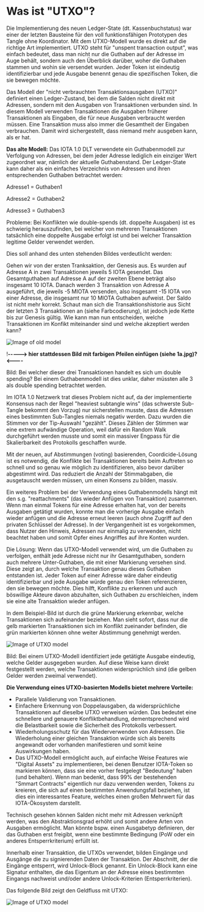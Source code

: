<!--
---article_info
title: Was ist "UTXO"?
author: [author_1]
reviews: [Doenermaker, DanieKrie]
---
-->

# Was ist "UTXO"?

Die Implementierung des neuen Ledger-State (dt. Kassenbuchstatus) war einer der letzten Bausteine für den voll funktionsfähigen Prototypen des Tangle ohne Koordinator. Mit dem UTXO-Modell wurde es direkt auf die richtige Art implementiert. UTXO steht für "unspent transaction output", was einfach bedeutet, dass man nicht nur die Guthaben auf der Adresse im Auge behält, sondern auch den Überblick darüber, woher die Guthaben stammen und wohin sie versendet wurden. Jeder Token ist eindeutig identifizierbar und jede Ausgabe benennt genau die spezifischen Token, die sie bewegen möchte.

Das Modell der "nicht verbrauchten Transaktionsausgaben (UTXO)" definiert einen Ledger-Zustand, bei dem die Salden nicht direkt mit Adressen, sondern mit den Ausgaben von Transaktionen verbunden sind. In diesem Modell verwenden Transaktionen die Ausgaben früherer Transaktionen als Eingaben, die für neue Ausgaben verbraucht werden müssen. Eine Transaktion muss also immer die Gesamtheit der Eingaben verbrauchen. Damit wird sichergestellt, dass niemand mehr ausgeben kann, als er hat.


**Das alte Modell:** Das IOTA 1.0 DLT verwendete ein Guthabenmodell zur Verfolgung von Adressen, bei dem jeder Adresse lediglich ein einziger Wert zugeordnet war, nämlich der aktuelle Guthabenstand. Der Ledger-State kann daher als ein einfaches Verzeichnis von Adressen und ihren entsprechenden Guthaben betrachtet werden:

Adresse1 = Guthaben1

Adresse2 = Guthaben2

Adresse3 = Guthaben3 

Probleme: Bei Konflikten wie double-spends (dt. doppelte Ausgaben) ist es schwierig herauszufinden, bei welcher von mehreren Transaktionen tatsächlich eine doppelte Ausgabe erfolgt ist und bei welcher Transaktion legitime Gelder verwendet werden. 

Dies soll anhand des unten stehenden Bildes verdeutlicht werden:

Gehen wir von der ersten Tranksaktion, der Genesis aus. Es wurden auf Adresse A in zwei Transaktionen jeweils 5 IOTA gesendet. Das Gesamtguthaben auf Adresse A auf der zweiten Ebene beträgt also insgesamt 10 IOTA. Danach werden 3 Transaktion von Adresse A ausgeführt, die jeweils -5 MIOTA versenden, also insgesamt -15 IOTA von einer Adresse, die insgesamt nur 10 MIOTA Guthaben aufweist. Der Saldo ist nicht mehr korrekt. Schaut man sich die Transaktionshistorie aus Sicht der letzten 3 Transaktionen an (siehe Farbcodierung), ist jedoch jede Kette bis zur Genesis gültig. Wie kann man nun entscheiden, welche Transaktionen im Konfikt miteinander sind und welche akzeptiert werden kann?

 ![Image of old model](https://iota-einsteiger-guide.de/media/images/1.jpg)
 
 !****-----> hier stattdessen Bild mit farbigen Pfeilen einfügen (siehe 1a.jpg)? <----****

Bild: Bei welcher dieser drei Transaktionen handelt es sich um double spending? Bei einem Guthabenmodell ist dies unklar, daher müssten alle 3 als double spending betrachtet werden.


Im IOTA 1.0 Netzwerk trat dieses Problem nicht auf, da der implementierte Konsensus nach der Regel "heaviest subtangle wins" (das schwerste Sub-Tangle bekommt den Vorzug) nur sicherstellen musste, dass die Adressen eines bestimmten Sub-Tangles niemals negativ werden. Dazu wurden die Stimmen vor der Tip-Auswahl "gezählt". Dieses Zählen der Stimmen war eine extrem aufwändige Operation, weil dafür ein Random Walk durchgeführt werden musste und somit ein massiver Engpass für die Skalierbarkeit des Protokolls geschaffen wurde.

Mit der neuen, auf Abstimmungen (voting) basierenden, Coordicide-Lösung ist es notwendig, die Konflikte bei Transaktionen bereits beim Auftreten so schnell und so genau wie möglich zu identifizieren, also bevor darüber abgestimmt wird. Das reduziert die Anzahl der Stimmabgaben, die ausgetauscht werden müssen, um einen Konsens zu bilden, massiv. 

Ein weiteres Problem bei der Verwendung eines Guthabenmodells hängt mit den s.g. "reattachments" (das wieder Anfügen von Transaktion) zusammen. Wenn man einmal Tokens für eine Adresse erhalten hat, von der bereits Ausgaben getätigt wurden, konnte man die vorherige Ausgabe einfach wieder anfügen und die Adresse erneut leeren (auch ohne Zugriff auf den privaten Schlüssel der Adresse). In der Vergangenheit ist es vorgekommen, dass Nutzer den Hinweis, Adressen nur einmalig zu verwenden, nicht beachtet haben und somit Opfer eines Angriffes auf ihre Konten wurden.

Die Lösung: Wenn das UTXO-Modell verwendet wird, um die Guthaben zu verfolgen, enthält jede Adresse nicht nur ihr Gesamtguthaben, sondern auch mehrere Unter-Guthaben, die mit einer Markierung versehen sind. Diese zeigt an, durch welche Transaktion genau dieses Guthaben entstanden ist. Jeder Token auf einer Adresse wäre daher eindeutig identifizierbar und jede Ausgabe würde genau den Token referenzieren, den sie bewegen möchte. Dies hilft, Konflikte zu erkennen und auch böswillige Akteure davon abzuhalten, sich Guthaben zu erschleichen, indem sie eine alte Transaktion wieder anfügen. 

In dem Beispiel-Bild ist durch die grüne Markierung erkennbar, welche Transaktionen sich aufeinander beziehen. Man sieht sofort, dass nur die gelb markierten Transaktionen sich im Konflikt zueinander befinden, die grün markierten können ohne weiter Abstimmung genehmigt werden. 

![Image of UTXO model](https://iota-einsteiger-guide.de/media/images/2.jpg)

Bild: Bei einem UTXO-Modell identifiziert jede getätigte Ausgabe eindeutig, welche Gelder ausgegeben wurden. Auf diese Weise kann direkt festgestellt werden, welche Transaktionen widersprüchlich sind (die gelben Gelder werden zweimal verwendet).


**Die Verwendung eines UTXO-basierten Modells bietet mehrere Vorteile:**

- Parallele Validierung von Transaktionen.
- Einfachere Erkennung von Doppelausgaben, da widersprüchliche Transaktionen auf dieselbe UTXO verweisen würden. Das bedeutet eine schnellere und genauere Konfliktbehandlung, dementsprechend wird die Belastbarkeit sowie die Sicherheit des Protokolls verbessert.   
- Wiederholungsschutz für das Wiederverwenden von Adressen. Die Wiederholung einer gleichen Transaktion würde sich als bereits angewandt oder vorhanden manifestieren und somit keine Auswirkungen haben.
- Das UTXO-Modell ermöglicht auch, auf einfache Weise Features wie "Digital Assets" zu implementieren, bei denen Benutzer IOTA-Token so markieren können, dass sie eine vorher festgelegt "Bedeutung" haben (und behalten). Wenn man bedenkt, dass 99% der bestehenden "Smmart Contracts" eigentlich nur dazu verwenden werden, Tokens zu kreieren, die sich auf einen bestimmten Anwendungsfall beziehen, ist dies ein interessantes Feature, welches einen großen Mehrwert für das IOTA-Ökosystem darstellt.


Technisch gesehen können Salden nicht mehr mit Adressen verknüpft werden, was den Abstraktionsgrad erhöht und somit andere Arten von Ausgaben ermöglicht. Man könnte bspw. einen Ausgabetyp definieren, der das Guthaben erst freigibt, wenn eine bestimmte Bedingung (PoW oder ein anderes Entsperrkriterium) erfüllt ist.

Innerhalb einer Transaktion, die UTXOs verwendet, bilden Eingänge und Ausgänge die zu signierenden Daten der Transaktion. Der Abschnitt, der die Eingänge entsperrt, wird Unlock-Block genannt. Ein Unlock-Block kann eine Signatur enthalten, die das Eigentum an der Adresse eines bestimmten Eingangs nachweist und/oder andere Unlock-Kriterien (Entsperrkriterien).

Das folgende Bild zeigt den Geldfluss mit UTXO:

![Image of UTXO model](https://iota-einsteiger-guide.de/media/images/68747470733a2f2f692e696d6775722e636f6d2f6833757866364e2e706e67.png)



